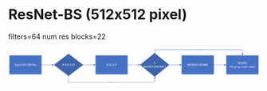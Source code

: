 # ResNet-BS (512x512 pixel)
filters=64
num res blocks=22

<p align="center">
  <img src="https://github.com/BertonWei/X-Ray_image_preprocessing/blob/main/Read_XRay_function/image/read_flowchart.png" width="900" title="hover text">
</p>